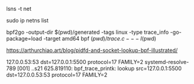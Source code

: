 lsns -t net


sudo ip netns list


bpf2go -output-dir $(pwd)/generated -tags linux -type trace_info -go-package=load -target amd64 bpf $(pwd)/trace.c -- -I$(pwd)


https://arthurchiao.art/blog/pidfd-and-socket-lookup-bpf-illustrated/


127.0.0.53:53 dst=127.0.0.1:5500 protocol=17 FAMILY=2 
 systemd-resolve-789     [001] ..s21   625.819110: bpf_trace_printk: lookup src=127.0.0.1:5500 dst=127.0.0.53:53 protocol=17 FAMILY=2 

 


